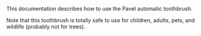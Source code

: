 This documentation describes how to use the Pavel automatic toothbrush.

Note that this toothbrush is totally safe to use for children, adults, pets, and wildlife (probably not for trees).
